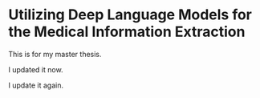 # Utilizing Deep Language Models for the Medical Information Extraction

This is for my master thesis.

I updated it now.

I update it again.